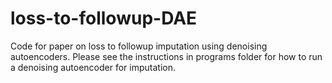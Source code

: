 # loss-to-followup-DAE
Code for paper on loss to followup imputation using denoising autoencoders. Please see the instructions in programs folder for how to run a denoising autoencoder for imputation.
